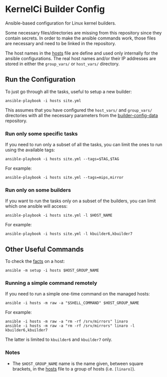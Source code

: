 # KernelCi Builder Config

Ansible-based configuration for Linux kernel builders.

Some necessary files/directories are missing from this repository since they
contain secrets. In order to make the ansible commands work, those files are
necessary and need to be linked in the repository.

The host names in the [hosts](./hosts) file are define and used only internally
for the ansible configurations. The real host names and/or their IP addresses
are stored in either the `group_vars/` or `host_vars/` directory.

## Run the Configuration

To just go through all the tasks, useful to setup a new builder:

    ansible-playbook -i hosts site.yml

This assumes that you have configured the `host_vars/` and `group_vars/`
directories with all the necessary parameters from the [builder-config-data](https://github.com/kernelci/builder-config-data) repository.

### Run only some specific tasks

If you need to run only a subset of all the tasks, you can limit the ones to run
using the available tags:

    ansible-playbook -i hosts site.yml --tags=$TAG,$TAG

For example:

    ansible-playbook -i hosts site.yml --tags=mips,mirror

### Run only on some builders

If you want to run the tasks only on a subset of the builders, you can limit
which one ansible will access:

    ansible-playbook -i hosts site.yml -l $HOST_NAME

For example:

    ansible-playbook -i hosts site.yml -l kbuilder6,kbuilder7

## Other Useful Commands

To check the [facts](http://docs.ansible.com/ansible/setup_module.html) on a host:

    ansible -m setup -i hosts $HOST_GROUP_NAME

### Running a simple command remotely

If you need to run a simple one-time command on the managed hosts:

    ansible -i hosts -m raw -a "$SHELL_COMMAND" $HOST_GROUP_NAME

For example:

    ansible -i hosts -m raw -a "rm -rf /srv/mirrors" linaro
    ansible -i hosts -m raw -a "rm -rf /srv/mirrors" linaro -l kbuilder6,kbuilder7

The latter is limited to `kbuilder6` and `kbuilder7` only.

### Notes

* The `$HOST_GROUP_NAME` name is the name given, between square brackets, in
the [hosts](./hosts) file to a group of hosts (i.e. `[linaro]`).

